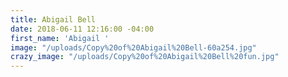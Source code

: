 ```yaml
---
title: Abigail Bell
date: 2018-06-11 12:16:00 -04:00
first_name: 'Abigail '
image: "/uploads/Copy%20of%20Abigail%20Bell-60a254.jpg"
crazy_image: "/uploads/Copy%20of%20Abigail%20Bell%20fun.jpg"
---
```


